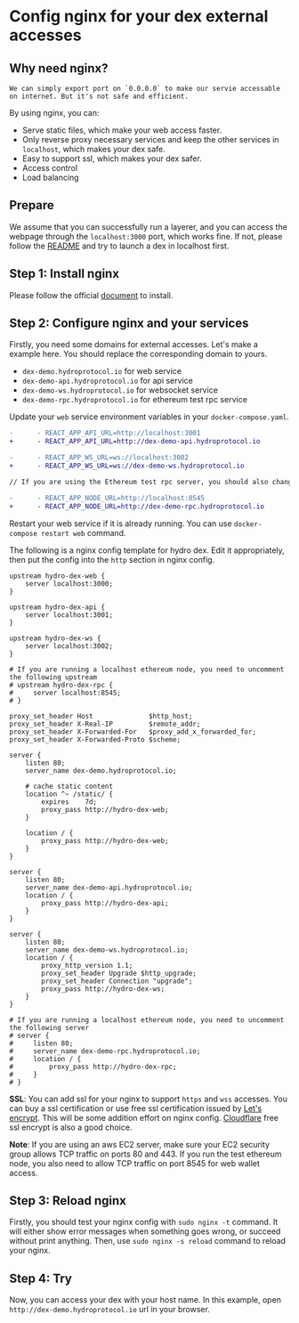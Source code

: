 # Config nginx for your dex external accesses

## Why need nginx?

    We can simply export port on `0.0.0.0` to make our servie accessable on internet. But it's not safe and efficient.

By using nginx, you can:

- Serve static files, which make your web access faster.
- Only reverse proxy necessary services and keep the other services in `localhost`, which makes your dex safe.
- Easy to support ssl, which makes your dex safer.
- Access control
- Load balancing

## Prepare

We assume that you can successfully run a layerer, and you can access the webpage through the `localhost:3000` port, which works fine. If not, please follow the [README](../) and try to launch a dex in localhost first.


## Step 1: Install nginx

Please follow the official [document](https://www.nginx.com/resources/wiki/start/topics/tutorials/install/) to install.

## Step 2: Configure nginx and your services

Firstly, you need some domains for external accesses. Let's make a example here. You should replace the corresponding domain to yours.

- `dex-demo.hydroprotocol.io` for web service
- `dex-demo-api.hydroprotocol.io` for api service
- `dex-demo-ws.hydroprotocol.io` for websocket service
- `dex-demo-rpc.hydroprotocol.io` for ethereum test rpc service

Update your `web` service environment variables in your `docker-compose.yaml`. 

```diff
-      - REACT_APP_API_URL=http://localhost:3001
+      - REACT_APP_API_URL=http://dex-demo-api.hydroprotocol.io

-      - REACT_APP_WS_URL=ws://localhost:3002
+      - REACT_APP_WS_URL=ws://dex-demo-ws.hydroprotocol.io

// If you are using the Ethereum test rpc server, you should also change:

-      - REACT_APP_NODE_URL=http://localhost:8545
+      - REACT_APP_NODE_URL=http://dex-demo-rpc.hydroprotocol.io
```

Restart your web service if it is already running. You can use `docker-compose restart web` command.

The following is a nginx config template for hydro dex. Edit it appropriately, then put the config into the `http` section in nginx config.

```nginx
upstream hydro-dex-web {
    server localhost:3000;
}

upstream hydro-dex-api {
    server localhost:3001;
}

upstream hydro-dex-ws {
    server localhost:3002;
}

# If you are running a localhost ethereum node, you need to uncomment the following upstream
# upstream hydro-dex-rpc {
#     server localhost:8545;
# }

proxy_set_header Host              $http_host;
proxy_set_header X-Real-IP         $remote_addr;
proxy_set_header X-Forwarded-For   $proxy_add_x_forwarded_for;
proxy_set_header X-Forwarded-Proto $scheme;

server {
    listen 80;
    server_name dex-demo.hydroprotocol.io;

    # cache static content
    location ^~ /static/ {
        expires    7d;
        proxy_pass http://hydro-dex-web;
    }

    location / {
        proxy_pass http://hydro-dex-web;
    }
}

server {
    listen 80;
    server_name dex-demo-api.hydroprotocol.io;
    location / {
        proxy_pass http://hydro-dex-api;
    }
}

server {
    listen 80;
    server_name dex-demo-ws.hydroprotocol.io;
    location / {
        proxy_http_version 1.1;
        proxy_set_header Upgrade $http_upgrade;
        proxy_set_header Connection "upgrade";
        proxy_pass http://hydro-dex-ws;
    }
}

# If you are running a localhost ethereum node, you need to uncomment the following server
# server {
#     listen 80;
#     server_name dex-demo-rpc.hydroprotocol.io;
#     location / {
#         proxy_pass http://hydro-dex-rpc;
#     }
# }

```

**SSL**: You can add ssl for your nginx to support `https` and `wss` accesses. You can buy a ssl certification or use free ssl certification issued by [Let's encrypt](https://letsencrypt.org/). This will be some addition effort on nginx config. [Cloudflare](https://cloudflare.com) free ssl encrypt is also a good choice.

**Note**: If you are using an aws EC2 server, make sure your EC2 security group allows TCP traffic on ports 80 and 443. If you run the test ethereum node, you also need to allow TCP traffic on port 8545 for web wallet access.

## Step 3: Reload nginx

Firstly, you should test your nginx config with `sudo nginx -t` command. It will either show error messages when something goes wrong, or succeed without print anything. Then, use `sudo nginx -s reload` command to reload your nginx.

## Step 4: Try

Now, you can access your dex with your host name. In this example, open `http://dex-demo.hydroprotocol.io` url in your browser.



